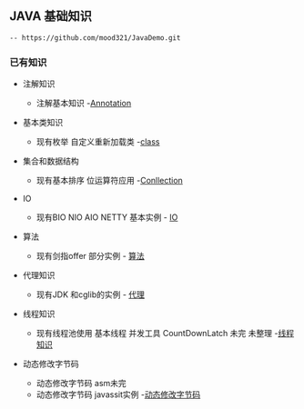 ## JAVA 基础知识
    -- https://github.com/mood321/JavaDemo.git
    
   ### 已有知识
   +  注解知识 
        - 注解基本知识
            -[Annotation](https://github.com/mood321/JavaDemo/tree/master/src/main/java/Annotation "创作你的创作")
   
   +   基本类知识
        - 现有枚举 自定义重新加载类
             -[class](https://github.com/mood321/JavaDemo/tree/master/src/main/java/clazz "创作你的创作")
   
   +   集合和数据结构
        -  现有基本排序 位运算符应用
            -[Conllection](https://github.com/mood321/JavaDemo/tree/master/src/main/java/Conllection "创作你的创作")
   
   + IO
        - 现有BIO NIO AIO  NETTY 基本实例
                 - [IO](https://github.com/mood321/JavaDemo/tree/master/src/main/java/IO "创作你的创作")
   
   + 算法
       - 现有剑指offer 部分实例
             - [算法](https://github.com/mood321/JavaDemo/tree/master/src/main/java/offer "创作你的创作")
   
   +   代理知识
       - 现有JDK 和cglib的实例
             - [代理](https://github.com/mood321/JavaDemo/tree/master/src/main/java/proxy "创作你的创作")
   
   +   线程知识
       - 现有线程池使用 基本线程 并发工具 CountDownLatch 未完 未整理
            -[线程知识](https://github.com/mood321/JavaDemo/tree/master/src/main/java/ThreadPool "创作你的创作")
   
   +   动态修改字节码
       - 动态修改字节码  asm未完  
       - 动态修改字节码 javassit实例
            -[动态修改字节码](https://github.com/mood321/JavaDemo/tree/master/src/main/java/dynamic "创作你的创作")
   